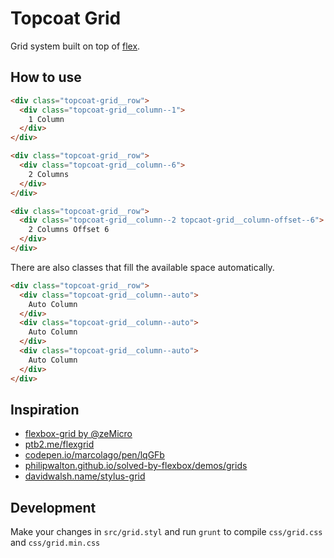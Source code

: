 # Topcoat Grid

Grid system built on top of [flex](https://developer.mozilla.org/en-US/docs/Web/CSS/flex).

## How to use

```html
<div class="topcoat-grid__row">
  <div class="topcoat-grid__column--1">
    1 Column
  </div>
</div>

<div class="topcoat-grid__row">
  <div class="topcoat-grid__column--6">
    2 Columns
  </div>
</div>

<div class="topcoat-grid__row">
  <div class="topcoat-grid__column--2 topcaot-grid__column-offset--6">
    2 Columns Offset 6
  </div>
</div>
```

There are also classes that fill the available space automatically.

```html
<div class="topcoat-grid__row">
  <div class="topcoat-grid__column--auto">
    Auto Column
  </div>
  <div class="topcoat-grid__column--auto">
    Auto Column
  </div>
  <div class="topcoat-grid__column--auto">
    Auto Column
  </div>
</div>
```

## Inspiration

 - [flexbox-grid by @zeMicro](https://github.com/zeMirco/flexbox-grid)
 - [ptb2.me/flexgrid](http://ptb2.me/flexgrid/)
 - [codepen.io/marcolago/pen/lqGFb](http://codepen.io/marcolago/pen/lqGFb)
 - [philipwalton.github.io/solved-by-flexbox/demos/grids](http://philipwalton.github.io/solved-by-flexbox/demos/grids/)
 - [davidwalsh.name/stylus-grid](http://davidwalsh.name/stylus-grid)

## Development

Make your changes in `src/grid.styl` and run `grunt` to compile `css/grid.css` and `css/grid.min.css`

